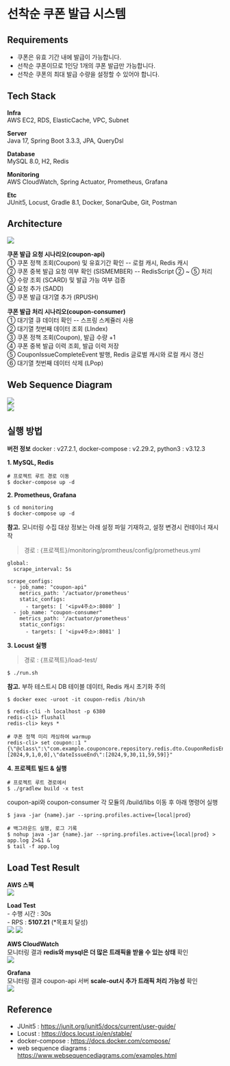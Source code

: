 # 선착순 쿠폰 발급 시스템

## Requirements
- 쿠폰은 유효 기간 내에 발급이 가능합니다.
- 선착순 쿠폰이므로 1인당 1개의 쿠폰 발급만 가능합니다.
- 선착순 쿠폰의 최대 발급 수량을 설정할 수 있어야 합니다.


## Tech Stack

**Infra** 
<br/>
AWS EC2, RDS, ElasticCache, VPC, Subnet

**Server** 
<br/>
Java 17, Spring Boot 3.3.3, JPA, QueryDsl

**Database**
<br/>
MySQL 8.0, H2, Redis

**Monitoring**
<br/>
AWS CloudWatch, Spring Actuator, Prometheus, Grafana

**Etc** 
<br/>
JUnit5, Locust, Gradle 8.1, Docker, SonarQube, Git, Postman

## Architecture
<img src="https://github.com/ljw1126/user-content/blob/master/coupon-issue/flow.png?raw=true"/>

**쿠폰 발급 요청 시나리오(coupon-api)**
<br/>
① 쿠폰 정책 조회(Coupon) 및 유효기간 확인 -- 로컬 캐시, Redis 캐시<br/>
② 쿠폰 중복 발급 요청 여부 확인 (SISMEMBER) -- RedisScript ② ~ ⑤ 처리<br/>
③ 수량 조회 (SCARD) 및 발급 가능 여부 검증<br/>
④ 요청 추가 (SADD)<br/>
⑤ 쿠폰 발급 대기열 추가 (RPUSH)</br>

**쿠폰 발급 처리 시나리오(coupon-consumer)** 
</br>
① 대기열 큐 데이터 확인 -- 스프링 스케쥴러 사용<br/>
② 대기열 첫번째 데이터 조회 (LIndex) <br/>
③ 쿠폰 정책 조회(Coupon), 발급 수량 +1  <br/>
④ 쿠폰 중복 발급 이력 조회, 발급 이력 저장 <br/>
⑤ CouponIssueCompleteEvent 발행, Redis 글로벌 캐시와 로컬 캐시 갱신<br/>
⑥ 대기열 첫번째 데이터 삭제 (LPop) <br/>

## Web Sequence Diagram
<img src="https://github.com/ljw1126/user-content/blob/master/coupon-issue/websequencediagrams/coupon-issue%20.png?raw=true"/>
<br/>
<img src="https://github.com/ljw1126/user-content/blob/master/coupon-issue/websequencediagrams/coupon-consumer.png?raw=true"/>

## 실행 방법
**버전 정보** 
docker : v27.2.1, docker-compose : v2.29.2, python3 : v3.12.3

**1. MySQL, Redis**
```shell
# 프로젝트 루트 경로 이동
$ docker-compose up -d
```

**2. Prometheus, Grafana**
```shell
$ cd monitoring
$ docker-compose up -d
```


**참고.** 모니터링 수집 대상 정보는 아래 설정 파일 기재하고, 설정 변경시 컨테이너 재시작
> 경로 : {프로젝트}/monitoring/promtheus/config/prometheus.yml
```text
global:
  scrape_interval: 5s

scrape_configs:
  - job_name: "coupon-api"
    metrics_path: '/actuator/prometheus'
    static_configs:
      - targets: [ '<ipv4주소>:8080' ]
  - job_name: "coupon-consumer"
    metrics_path: '/actuator/prometheus'
    static_configs:
      - targets: [ '<ipv4주소>:8081' ]
```

**3. Locust 실행**
> 경로 : {프로젝트}/load-test/
```shell
$ ./run.sh
```
**참고.** 부하 테스트시 DB 테이블 데이터, Redis 캐시 초기화 주의
```shell
$ docker exec -uroot -it coupon-redis /bin/sh

$ redis-cli -h localhost -p 6380
redis-cli> flushall
redis-cli> keys *

# 쿠폰 정책 미리 캐싱하여 warmup
redis-cli> set coupon::1 "{\"@class\":\"com.example.couponcore.repository.redis.dto.CouponRedisEntity\",\"id\":1,\"couponType\":\"FIRST_COME_FIRST_SERVED\",\"totalQuantity\":500,\"availableIssueQuantity\":true,\"dateIssueStart\":[2024,9,1,0,0],\"dateIssueEnd\":[2024,9,30,11,59,59]}"
```


**4. 프로젝트 빌드 & 실행**
```shell
# 프로젝트 루트 경로에서 
$ ./gradlew build -x test
```

coupon-api와 coupon-consumer 각 모듈의 /build/libs 이동 후 아래 명령어 실행
```shell
$ java -jar {name}.jar --spring.profiles.active={local|prod}

# 백그라운드 실행, 로그 기록
$ nohup java -jar {name}.jar --spring.profiles.active={local|prod} > app.log 2>&1 &
$ tail -f app.log
```

## Load Test Result

**AWS 스펙** 
<br/>
<img src="https://github.com/ljw1126/user-content/blob/master/coupon-issue/aws/spec.png?raw=true"/>
<br/>

**Load Test** 
<br/>
\- 수행 시간 : 30s <br/>
\- RPS : **5107.21** (*목표치 달성) <br/>
<img src="https://github.com/ljw1126/user-content/blob/master/coupon-issue/aws/load-test-result1.png?raw=true"/>
<img src="https://github.com/ljw1126/user-content/blob/master/coupon-issue/aws/load-test-result2.png?raw=true"/>
<br/>

**AWS CloudWatch**
<br/>
모니터링 결과 **redis와 mysql은 더 많은 트래픽을 받을 수 있는 상태** 확인
<br/>
<img src="https://github.com/ljw1126/user-content/blob/master/coupon-issue/aws/cloudwatch.png?raw=true"/>
<br/>

**Grafana**
<br/>
모니터링 결과 coupon-api 서버 **scale-out시 추가 트래픽 처리 가능성** 확인
<br/>
<img src="https://github.com/ljw1126/user-content/blob/master/coupon-issue/aws/grafana.png?raw=true"/>


## Reference 
- JUnit5 : https://junit.org/junit5/docs/current/user-guide/
- Locust : https://docs.locust.io/en/stable/
- docker-compose : https://docs.docker.com/compose/
- web sequence diagrams : https://www.websequencediagrams.com/examples.html
